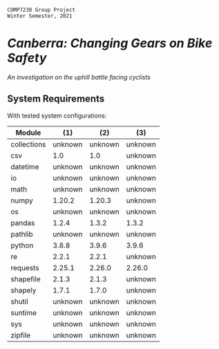     COMP7230 Group Project
    Winter Semester, 2021

# _Canberra: Changing Gears on Bike Safety_
_An investigation on the uphill battle facing cyclists_

## System Requirements

With tested system configurations:

| Module | (1) | (2) | (3) |
|--------|--------|--------|--------|
| collections | unknown | unknown | unknown |
| csv | 1.0 | 1.0 | unknown |
| datetime | unknown | unknown | unknown |
| io | unknown | unknown | unknown |
| math | unknown | unknown | unknown |
| numpy | 1.20.2 | 1.20.3 | unknown |
| os | unknown | unknown | unknown |
| pandas | 1.2.4 | 1.3.2 | 1.3.2 |
| pathlib | unknown | unknown | unknown |
| python | 3.8.8 | 3.9.6 | 3.9.6 |
| re | 2.2.1 | 2.2.1 | unknown |
| requests | 2.25.1 | 2.26.0 | 2.26.0 |
| shapefile | 2.1.3 | 2.1.3 | unknown |
| shapely | 1.7.1 | 1.7.0 | unknown |
| shutil | unknown | unknown | unknown |
| suntime | unknown | unknown | unknown |
| sys | unknown | unknown | unknown |
| zipfile | unknown | unknown | unknown |

